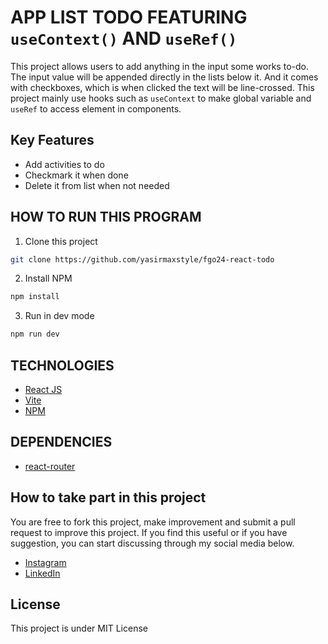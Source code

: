 # APP LIST TODO FEATURING `useContext()` AND `useRef()`

This project allows users to add anything in the input some works to-do. The input value will be appended directly in the lists below it. And it comes with checkboxes, which is when clicked the text will be line-crossed. This project mainly use hooks such as `useContext` to make global variable and `useRef` to access element in components.

## Key Features

- Add activities to do
- Checkmark it when done
- Delete it from list when not needed



## HOW TO RUN THIS PROGRAM
1. Clone this project
```sh
git clone https://github.com/yasirmaxstyle/fgo24-react-todo
```
2. Install NPM
```sh
npm install
```
3. Run in dev mode
```sh
npm run dev
```
## TECHNOLOGIES
- [React JS](https://react.dev/)
- [Vite](https://vite.dev/)
- [NPM](https://www.npmjs.com/)

## DEPENDENCIES
- [react-router](https://www.npmjs.com/package/react-router)

## How to take part in this project
You are free to fork this project, make improvement and submit a pull request to improve this project. If you find this useful or if you have suggestion, you can start discussing through my social media below.
- [Instagram](https://www.instagram.com/yasirmaxstyle/)
- [LinkedIn](https://www.linkedin.com/in/muhamad-yasir-806230117/)

## License
This project is under MIT License